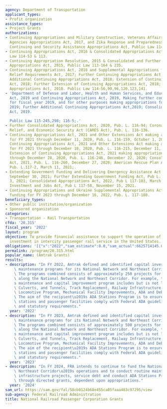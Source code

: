 ```yaml
---
agency: Department of Transportation
applicant_types:
- Profit organization
assistance_types:
- Project Grants
authorizations:
- Continuing Appropriations and Military Construction, Veterans Affairs and Related
  Agencies Appropriations Act, 2017, and Zika Response and Preparedness Act & Further
  Continuing and Security Assistance Appropriations Act, Public Law 114-223 & 254.
- Continuing Appropriations Act, 2016 & Consolidated Appropriations Act, 2016, Public
  Law 114-53 & 113.
- Continuing Appropriation Resolution, 2015 & Consolidated and Further Continuing
  Appropriations Act, 2015, Public Law 113-164 & 235.
- Continuing Appropriations Act, 2018 and Supplemental Appropriations for Disaster
  Relief Requirements Act, 2017; Further Continuing Appropriations Act, 2018; Further
  Additional Continuing Appropriations Act, 2018; Extension of Continuing Appropriations
  Act, 2018; Further Extension of Continuing Appropriations Act, 2018; and the Consolidated
  Appropriations Act, 2018. Public Law 114-56,90,96,120,123,141.
- 'Department of Defense and Labor, Health and Human Services, and Education Appropriations
  Act, 2019 and Continuing Appropriations Act, 2019, Making further continuing appropriations
  for fiscal year 2019, and for other purposes making appropriations for fiscal year
  2019; Further Additional Continuing Appropriations Act,2019; Consolidated Appropriations
  Act, 2019.

  Public Law 115-245,298; 116-5;.'
- Further Consolidated Appropriations Act, 2020, Pub. L. 116-94; Coronavirus Aid,
  Relief, and Economic Security Act (CARES Act), Pub. L. 116-136.
- Continuing Appropriations Act, 2021 and Other Extensions Act making appropriations
  for FY 2021 through December 11, 2020, Pub. L. 116-159, October 1, 2020; Further
  Continuing Appropriations Act, 2021 and Other Extensions Act making appropriations
  for FY 2021 through December 18, 2020, Pub. L. 116-215, December 11, 2020; Further
  Extension of Continuing Appropriations Act, 2021 making appropriations for FY 2021
  through December 28, 2020, Pub. L. 116-246, December 22, 2020; Consolidated Appropriations
  Act, 2021, Pub. L. 116-260, December 27, 2020; American Rescue Plan Act of 2021,
  Pub. L.117-2, March 11, 2021;.
- Extending Government Funding and Delivering Emergency Assistance Act, Pub L. 117-43,
  September 30, 2021; Further Extending Government Funding Act, Pub L. 117-70, December
  3, 2021; Consolidated Appropriations Act, 2022, Pub L 117-103, March 15, 2022; Infrastructure
  Investment and Jobs Act, Pub L 117-58, November 15, 2021.
- Continuing Appropriations and Ukraine Supplemental Appropriations Act, 2023 provides
  funding for FY 2023 through December 16, 2022, Pub. L. 117-180.
beneficiary_types:
- Other public institution/organization
- Sponsored organization
categories:
- Transportation - Rail Transportation
cfda: '20.315'
fiscal_year: '2022'
layout: program
objective: To provide financial assistance to support the operation of and capital
  investment in intercity passenger rail service in the United States.
obligations: '[{"x":"2022","sam_estimate":0.0,"sam_actual":6625714145.0,"usa_spending_actual":6620678623.98},{"x":"2023","sam_estimate":6770735000.0,"sam_actual":0.0,"usa_spending_actual":6770735091.0},{"x":"2024","sam_estimate":7431000000.0,"sam_actual":0.0,"usa_spending_actual":0.0}]'
permalink: /program/20.315.html
popular_name: (Amtrak Grants)
results:
- description: "In FY 2022, Amtrak defined and identified capital investment and annualized\
    \ maintenance programs for its National Network and Northeast Corridor accounts.\
    \ The programs combined consists of approximately 250 projects for implementation\
    \ along the National Network and Northeast Corridor. For example, the recipient\u2019\
    s maintenance and capital improvement program includes but is not limited to Bridges,\
    \ Culverts, and Tunnels, Track Replacement, Railway Infrastructure Equipment,\
    \ Locomotive Program, Mechanical Facility Improvements, ADA and Debt Service.\
    \ The aim of the recipient\u2019s ADA Stations Program is to ensure all train\
    \ stations and passenger facilities comply with Federal ADA guidelines, regulations\
    \ and statutory requirements."
  year: '2022'
- description: "In FY 2023, Amtrak defined and identified capital investment and annualized\
    \ maintenance programs for its National Network and Northeast Corridor accounts.\
    \ The programs combined consists of approximately 500 projects for implementation\
    \ along the National Network and Northeast Corridor. For example, the recipient\u2019\
    s maintenance and capital improvement program includes but is not limited to Bridges,\
    \ Culverts, and Tunnels, Track Replacement, Railway Infrastructure Equipment,\
    \ Locomotive Program, Mechanical Facility Improvements, ADA and Debt Service.\
    \ The aim of the recipient\u2019s ADA Stations Program is to ensure all train\
    \ stations and passenger facilities comply with Federal ADA guidelines, regulations\
    \ and statutory requirements."
  year: '2023'
- description: "In FY 2024, FRA intends to continue to fund the National Network and\
    \ Northeast Corridor\u2019s operations and to conduct routine maintenance, construct\
    \ infrastructure projects, service debt and conduct ADA Stations Program activities\
    \ through directed grants, dependent upon appropriations."
  year: '2024'
sam_url: https://sam.gov/fal/58cb0124b68e455ca05faaa483c97295/view
sub-agency: Federal Railroad Administration
title: National Railroad Passenger Corporation Grants
---
```

